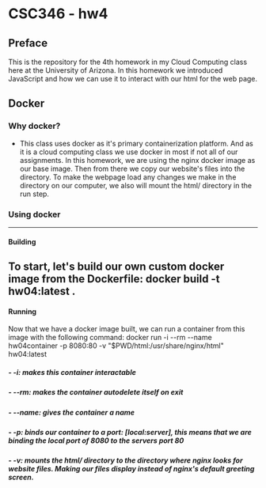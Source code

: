# CSC346 - hw4

## Preface
This is the repository for the 4th homework in my Cloud Computing class here at the University of Arizona. In this homework we introduced JavaScript and how we can use it to interact with our html for the web page.

## Docker

### Why docker?
- This class uses docker as it's primary containerization platform. And as it is a cloud computing class we use docker in most if not all of our assignments. In this homework, we are using the nginx docker image as our base image. Then from there we copy our website's files into the directory. To make the webpage load any changes we make in the directory on our computer, we also will mount the html/ directory in the run step.

### Using docker
---
#### Building
To start, let's build our own custom docker image from the Dockerfile:
    docker build -t hw04:latest .
---
#### Running
Now that we have a docker image built, we can run a container from this image with the following command:
    docker run -i --rm --name hw04container -p 8080:80 -v "$PWD/html:/usr/share/nginx/html" hw04:latest

##### - -i: makes this container interactable
##### - --rm: makes the container autodelete itself on exit
##### - --name: gives the container a name
##### - -p: binds our container to a port: [local:server], this means that we are binding the local port of 8080 to the servers port 80
##### - -v: mounts the html/ directory to the directory where nginx looks for website files. Making our files display instead of nginx's default greeting screen.

